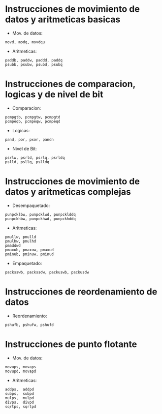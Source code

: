
# Instrucciones de movimiento de datos y aritmeticas basicas
- Mov. de datos:
```
movd, modq, movdqu
```
- Aritmeticas:
```
paddb, paddw, paddd, paddq
psubb, psubw, psubd, psubq
```

# Instrucciones de comparacion, logicas y de nivel de bit
- Comparacion:
```
pcmpgtb, pcmpgtw, pcmpgtd
pcmpeqb, pcmpeqw, pcmpeqd
```
- Logicas:
```
pand, por, pxor, pandn
```
- Nivel de Bit:
```
psrlw, psrld, psrlq, psrldq
pslld, psllq, pslldq
```

# Instrucciones de movimiento de datos y aritmeticas complejas
- Desempaquetado:
```
punpcklbw, punpcklwd, punpcklddq
punpckhbw, punpckhwd, punpckhddq
```
- Aritmeticas:
```
pmullw, pmulld
pmulhw, pmulhd
pmaddwd
pmaxub, pmaxuw, pmaxud
pminub, pminuw, pminud
```
- Empaquetado:
```
packsswb, packssdw, packuswb, packusdw
```

# Instrucciones de reordenamiento de datos
- Reordenamiento:
```
pshufb, pshufw, pshufd
```

# Instrucciones de punto flotante
- Mov. de datos:
```
movups, movaps
movupd, movapd
```
- Aritmeticas:
```
addps,  addpd
subps,  subpd
mulps,  mulpd
divps,  divpd
sqrtps, sqrtpd
```

